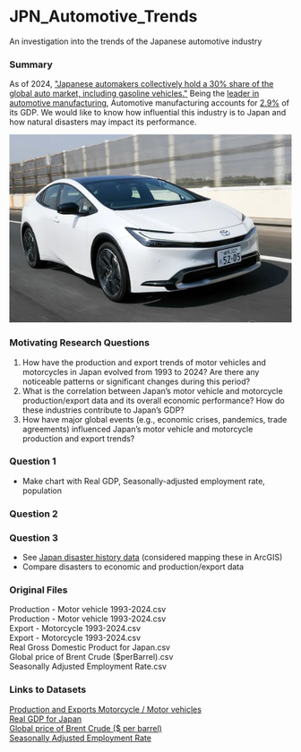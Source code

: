 # JPN_Automotive_Trends
An investigation into the trends of the Japanese automotive industry

### Summary

As of 2024, ["Japanese automakers collectively hold a 30% share of the global auto market, including gasoline vehicles."](https://japannews.yomiuri.co.jp/business/economy/20240520-186976/) Being the [leader in automotive manufacturing](https://worldpopulationreview.com/country-rankings/car-production-by-country), Automotive manufacturing accounts for [2.9%](https://www.trade.gov/country-commercial-guides/japan-automotive) of its GDP. We would like to know how influential this industry is to Japan and how natural disasters may impact its performance. 

![Prius](Images/Prius.jpg)

### Motivating Research Questions
1. How have the production and export trends of motor vehicles and motorcycles in Japan evolved from 1993 to 2024? Are there any noticeable patterns or significant changes during this period?
2. What is the correlation between Japan’s motor vehicle and motorcycle production/export data and its overall economic performance? How do these industries contribute to Japan’s GDP?
3. How have major global events (e.g., economic crises, pandemics, trade agreements) influenced Japan’s motor vehicle and motorcycle production and export trends?

### Question 1
- Make chart with Real GDP, Seasonally-adjusted employment rate, population
### Question 2
### Question 3
- See [Japan disaster history data](https://www.worlddata.info/asia/japan/volcanoes.php) (considered mapping these in ArcGIS)
- Compare disasters to economic and production/export data

### Original Files
Production - Motor vehicle 1993-2024.csv<br>
Production - Motor vehicle 1993-2024.csv<br>
Export - Motorcycle 1993-2024.csv<br>
Export - Motorcycle 1993-2024.csv<br>
Real Gross Domestic Product for Japan.csv<br>
Global price of Brent Crude ($perBarrel).csv<br>
Seasonally Adjusted Employment Rate.csv<br>

### Links to Datasets

[Production and Exports Motorcycle / Motor vehicles](https://jamaserv.jama.or.jp/newdb/eng/index.html)<br>
[Real GDP for Japan](https://fred.stlouisfed.org/series/JPNRGDPEXP#0)<br>
[Global price of Brent Crude ($ per barrel)](https://fred.stlouisfed.org/series/POILBREUSDM)<br>
[Seasonally Adjusted Employment Rate](https://fred.stlouisfed.org/series/LREM64TTJPM156S)<br>


